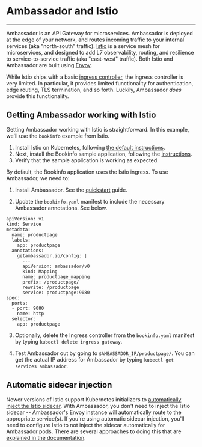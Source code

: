 # Ambassador and Istio

---


Ambassador is an API Gateway for microservices. Ambassador is deployed at the edge of your network, and routes incoming traffic to your internal services (aka "north-south" traffic).  [Istio](https://istio.io/) is a service mesh for microservices, and designed to add L7 observability, routing, and resilience to service-to-service traffic (aka "east-west" traffic). Both Istio and Ambassador are built using [Envoy](https://www.envoyproxy.io).

While Istio ships with a basic [ingress controller](https://istio.io/docs/tasks/traffic-management/ingress.html), the ingress controller is very limited. In particular, it provides limited functionality for authentication, edge routing, TLS termination, and so forth. Luckily, Ambassador *does* provide this functionality.

## Getting Ambassador working with Istio

Getting Ambassador working with Istio is straightforward. In this example, we'll use the `bookinfo` example from Istio.

1. Install Istio on Kubernetes, following [the default instructions](https://istio.io/docs/setup/kubernetes/quick-start.html).
2. Next, install the Bookinfo sample application, following the [instructions](https://istio.io/docs/guides/bookinfo.html).
3. Verify that the sample application is working as expected.

By default, the Bookinfo application uses the Istio ingress. To use Ambassador, we need to:

1. Install Ambassador. See the [quickstart](getting-started.md) guide.

2. Update the `bookinfo.yaml` manifest to include the necessary Ambassador annotations. See below.

```
apiVersion: v1
kind: Service
metadata:
  name: productpage
  labels:
    app: productpage
  annotations:
    getambassador.io/config: |
      ---
      apiVersion: ambassador/v0
      kind: Mapping
      name: productpage_mapping
      prefix: /productpage/
      rewrite: /productpage
      service: productpage:9080
spec:
  ports:
  - port: 9080
    name: http
  selector:
    app: productpage
```

3. Optionally, delete the Ingress controller from the `bookinfo.yaml` manifest by typing `kubectl delete ingress gateway`.

4. Test Ambassador out by going to `$AMBASSADOR_IP/productpage/`. You can get the actual IP address for Ambassador by typing `kubectl get services ambassador`.

## Automatic sidecar injection

Newer versions of Istio support Kubernetes initializers to [automatically inject the Istio sidecar](https://istio.io/docs/setup/kubernetes/sidecar-injection.html#automatic-sidecar-injection). With Ambassador, you don't need to inject the Istio sidecar -- Ambassador's Envoy instance will automatically route to the appropriate service(s). If you're using automatic sidecar injection, you'll need to configure Istio to not inject the sidecar automatically for Ambassador pods. There are several approaches to doing this that are [explained in the documentation](https://istio.io/docs/setup/kubernetes/sidecar-injection.html#configuration-options).
